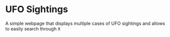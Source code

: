 # UFO Sightings
A simple webpage that displays multiple cases of UFO sightings and allows to easily search through it
